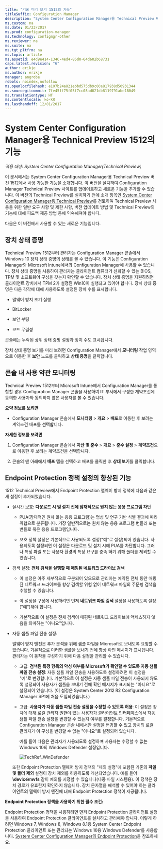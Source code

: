 ```yaml
---
title: "기술 미리 보기 1512의 기능"
titleSuffix: Configuration Manager
description: "System Center Configuration Manager용 Technical Preview 버전 1512에서 사용 가능한 기능에 대해 알아봅니다."
ms.custom: na
ms.date: 01/23/2017
ms.prod: configuration-manager
ms.technology: configmgr-other
ms.reviewer: na
ms.suite: na
ms.tgt_pltfrm: na
ms.topic: article
ms.assetid: e4d9e414-1346-4ed4-85d0-64d602b68731
caps.latest.revision: "6"
author: erikje
ms.author: erikje
manager: angrobe
robots: noindex,nofollow
ms.openlocfilehash: e107b24a821ebbd575db9c00a817938d50931344
ms.sourcegitcommit: 7fe45ff75f05f7cc03ad021db8119791abe18049
ms.translationtype: HT
ms.contentlocale: ko-KR
ms.lasthandoff: 12/01/2017
---
```

# <a name="capabilities-in-technical-preview-1512-for-system-center-configuration-manager"></a>System Center Configuration Manager용 Technical Preview 1512의 기능

*적용 대상: System Center Configuration Manager(Technical Preview)*

이 문서에서는 System Center Configuration Manager용 Technical Preview 버전 1512에서 사용 가능한 기능을 소개합니다. 이 버전을 설치하여 Configuration Manager Technical Preview 사이트를 업데이트하고 새로운 기능을 추가할 수 있습니다. 이 버전의 Technical Preview를 설치하기 전에 소개 항목인 [System Center Configuration Manager용 Technical Preview](technical-preview.md)를 검토하여 Technical Preview 사용을 위한 일반 요구 사항 및 제한 사항, 버전 업데이트 방법 및 Technical Preview의 기능에 대해 피드백 제공 방법 등에 익숙해져야 합니다.  

 다음은 이 버전에서 사용할 수 있는 새로운 기능입니다.  

##  <a name="bkmk_devicehealth"></a> 장치 상태 증명  
 Technical  Preview 1512부터 관리자는 Configuration Manager 콘솔에서 Windows 10 장치 상태 증명의 상태를 볼 수 있습니다.  이 기능은 Configuration Manager와 Microsoft Intune에서의 Configuration Manager에 사용할 수 있습니다. 장치 상태 증명을 사용하여 관리자는 클라이언트 컴퓨터가 신뢰할 수 있는 BIOS, TPM 및 소프트웨어 구성을 갖는지 확인할 수 있습니다. 장치 상태 증명을 지원하려면 클라이언트 장치에서 TPM 2가 설정된 Win10이 실행되고 있어야 합니다. 장치 상태 증명은 다음 각각에 대해 사용하도록 설정된 장치 수를 표시합니다.  

-   맬웨어 방지 조기 실행  

-   BitLocker  

-   보안 부팅  

-   코드 무결성  

콘솔에는 누락된 상위 상태 증명 설정과 장치 수도 표시됩니다.  

장치 상태 증명 보기를 미리 보려면 Configuration Manager에서 **모니터링** 작업 영역으로 이동한 후 **보안** 노드를 클릭하고 **상태 증명**을 클릭합니다.  

##  <a name="bkmk_viewterms"></a> 콘솔 내 사용 약관 모니터링  
Technical  Preview 1512부터 Microsoft Intune에서 Configuration Manager를 통합할 경우 Configuration Manager 콘솔을 사용하여 IT 부서에서 구성한 계약조건에 동의한 사용자와 동의하지 않은 사용자를 볼 수 있습니다.  

**요약 정보를 보려면**  

-   Configuration Manager 콘솔에서 **모니터링** > **개요** > **배포**로 이동한 후 보려는 계약조건 배포를 선택합니다.  

**자세한 정보를 보려면**  

1.  Configuration Manager 콘솔에서 **자산 및 준수** > **개요** > **준수 설정** > **계약조건**으로 이동한 후 보려는 계약조건을 선택합니다.  

2.  콘솔의 맨 아래에서 **배포** 탭을 선택하고 배포를 클릭한 후 **상태 보기**를 클릭합니다.  

##  <a name="bkmk_EPpolicy"></a> Endpoint Protection 정책 설정의 향상된 기능  
1512 Technical Preview에서 Endpoint Protection 맬웨어 방지 정책에 다음과 같은 새 설정이 추가되었습니다.  

-   실시간 보호: **다운로드 시 및 설치 전에 잠재적으로 원치 않는 응용 프로그램 차단**  

    -   PUA(잠재적인 원치 않는 응용 프로그램)는 명성 및 연구 기반 식별 결과에 따라 위협으로 분류됩니다. 가장 일반적으로는 원치 않는 응용 프로그램 번들러 또는 번들로 묶은 응용 프로그램입니다.  

    -   보호 정책 설정은 기본적으로 사용되도록 설정("예"로 설정)되어 있습니다. 사용되도록 설정되면 이 설정은 다운로드 및 설치 시에 PUA를 차단합니다. 그러나 특정 파일 또는 사용자 환경의 특정 요구를 충족 하기 위해 폴더를 제외할 수 있습니다.  

-   검색 설정: **전체 검색을 실행할 때 매핑된 네트워크 드라이브 검색**  

    -   이 설정은 아주 세부적으로 구분되어 있으므로 관리자는 예약된 전체 동안 매핑된 네트워크 드라이브를 항상 검색할 위험 없이 네트워크 파일의 주문형 검색을 수행할 수 있습니다.  

    -   이 설정을 구성에 사용하려면 먼저 **네트워크 파일 검색** 설정을 사용하도록 설정("예")해야 합니다.  

    -   기본적으로 이 설정은 전체 검색이 매핑된 네트워크 드라이브에 액세스하지 않음을 의미하는 "아니요"입니다.  

-   자동 샘플 파일 전송 설정:  

     맬웨어 방지 엔진은 추가 분석을 위해 샘플 파일을 Microsoft로 보내도록 요청할 수 있습니다. 기본적으로 이러한 샘플을 보내기 전에 항상 확인 메시지가 표시됩니다. 관리자는 이 동작을 구성하기 위해 다음 설정을 관리할 수 있습니다.  

    -   고급: **검색된 특정 항목의 악성 여부를 Microsoft가 확인할 수 있도록 자동 샘플 파일 전송 설정**: 자동 샘플 파일 전송을 사용하도록 설정하려면 이 설정을 "예"로 변경합니다. 기본적으로 이 설정은 자동 샘플 파일 전송이 사용되지 않도록 설정되어 사용자가 샘플을 보내기 전에 확인 메시지가 표시되는 "아니요"로 설정되어 있습니다.   (이 설정은 System Center 2012 R2 Configuration Manager SP1에 처음 도입되었습니다.)  

    -   고급: **사용자가 자동 샘플 파일 전송 설정을 수정할 수 있도록 허용**: 이 설정은 장치에 대해 로컬 관리자 권한이 있는 사용자가 클라이언트 인터페이스에서 자동 샘플 파일 전송 설정을 변경할 수 있는지 여부를 결정합니다. 기본적으로 Configuration Manager 콘솔 내에서만 설정을 변경할 수 있고 장치의 로컬 관리자가 이 구성을 변경할 수 없는 "아니요"로 설정되어 있습니다.  

         예를 들어 다음은 관리자가 사용되도록 설정하며 사용자는 수정할 수 없는 Windows 10의 Windows Defender 설정입니다.  

         ![TechRef&#95;WinDefender](../../core/get-started/media/TechRef_WinDefender.png "TechRef_WinDefender")  

    또한 Endpoint Protection 맬웨어 방지 정책의 "제외 설정"에 포함된 기존의 **파일 및 폴더 제외** 설정이 장치 제외를 허용하도록 개선되었습니다. 예를 들어 **\device\mvfs** 같이 예외를 지정할 수 있습니다(다중 파일 시스템용). 이 정책은 장치 경로가 유효한지 확인하지 않습니다. 장치 문자열을 해석할 수 있어야 하는 클라이언트의 맬웨어 방지 엔진에 대해 Endpoint Protection 정책이 제공됩니다.  

**Endpoint Protection 정책을 사용하기 위한 필수 조건:**  

Endpoint Protection 정책을 사용하려면 먼저 Endpoint Protection 클라이언트 설정을 사용하여 Endpoint Protection 클라이언트를 설치하고 관리해야 합니다. 이렇게 하려면 Windows 7, Windows 8, Windows 8.1용 System Center Endpoint Protection 클라이언트 또는 관리되는 Windows 10용 Windows Defender를 사용합니다. [System Center Configuration Manager의 Endpoint Protection](../../protect/deploy-use/endpoint-protection.md)을 참조하세요.  
